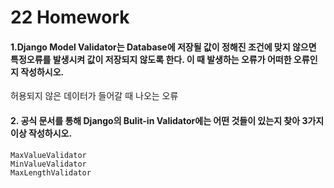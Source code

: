 # 22 Homework

#### 1.Django Model Validator는 Database에 저장될 값이 정해진 조건에 맞지 않으면 특정오류를 발생시켜 값이 저장되지 않도록 한다. 이 때 발생하는 오류가 어떠한 오류인지 작성하시오.

허용되지 않은 데이터가 들어갈 때 나오는 오류

#### 2. 공식 문서를 통해 Django의 Bulit-in Validator에는 어떤 것들이 있는지 찾아 3가지 이상 작성하시오.

```
MaxValueValidator
MinValueValidator
MaxLengthValidator
```
